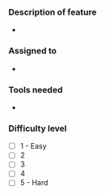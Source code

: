 ### Description of feature
*

### Assigned to
*

### Tools needed
*

### Difficulty level
- [ ] 1 - Easy
- [ ] 2
- [ ] 3
- [ ] 4
- [ ] 5 - Hard